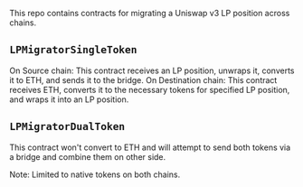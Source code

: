 This repo contains contracts for migrating a Uniswap v3 LP position across chains.


## `LPMigratorSingleToken`

On Source chain: This contract receives an LP position, unwraps it, converts it to ETH, and sends it to the bridge.
On Destination chain: This contract receives ETH, converts it to the necessary tokens for specified LP position, and wraps it into an LP position.


## `LPMigratorDualToken`

This contract won't convert to ETH and will attempt to send both tokens via a bridge and combine them on other side.

Note: Limited to native tokens on both chains.